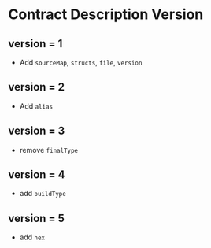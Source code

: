 # Contract Description Version 


## version = 1

* Add `sourceMap`, `structs`, `file`, `version`

## version = 2 

* Add `alias`

## version = 3

* remove `finalType`

## version = 4

* add  `buildType`

## version = 5

* add  `hex`